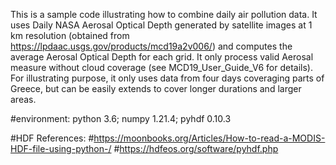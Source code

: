 


This is a sample code illustrating how to combine daily air pollution data.
It uses Daily NASA Aerosal Optical Depth generated by satellite images at 1 km resolution (obtained from https://lpdaac.usgs.gov/products/mcd19a2v006/)
and computes the average Aerosal Optical Depth for each grid. It only process valid Aerosal measure without cloud coverage (see MCD19_User_Guide_V6 for details).
For illustrating purpose, it only uses data from four days coveraging parts of Greece, but can be easily extends to cover longer durations and larger areas.



#environment: python 3.6; numpy 1.21.4; pyhdf 0.10.3

#HDF References:
#https://moonbooks.org/Articles/How-to-read-a-MODIS-HDF-file-using-python-/
#https://hdfeos.org/software/pyhdf.php
